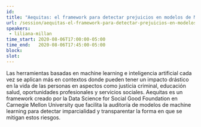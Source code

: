 ```yaml
---
id: 
title: "Aequitas: el framework para detectar prejuicios en modelos de Machine Learning"
url: /session/aequitas-el-framework-para-detectar-prejuicios-en-modelos-de-machine-learning/
speakers:
 - liliana-millan
time_start: 2020-08-06T17:00:00-05:00
time_end:   2020-08-06T17:45:00-05:00
block: 
slot: 
---
```


Las herramientas basadas en machine learning e inteligencia artificial cada vez se aplican más en contextos donde pueden tener un impacto drástico en la vida de las personas en aspectos como justicia criminal, educación salud, oportunidades profesionales y servicios sociales. Aequitas es un framework creado por la Data Science for Social Good Foundation en Carnegie Mellon University que facilita la auditoría de modelos de machine learning para detectar imparcialidad y transparentar la forma en que se mitigan estos riesgos.